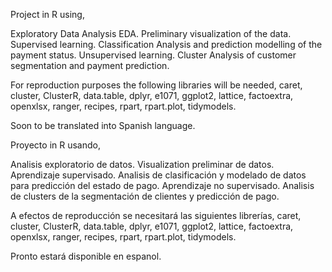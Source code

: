 Project in R using,

Exploratory Data Analysis EDA.
Preliminary visualization of the data.
Supervised learning.
Classification Analysis and prediction modelling of the payment status.
Unsupervised learning.
Cluster Analysis of customer segmentation and payment prediction.

For reproduction purposes the following libraries will be needed, caret, cluster, ClusterR, data.table, dplyr, e1071, ggplot2, lattice, factoextra, openxlsx, ranger, recipes, rpart, rpart.plot, tidymodels.

Soon to be translated into Spanish language.

Proyecto in R usando,

Analisis exploratorio de datos.
Visualization preliminar de datos.
Aprendizaje supervisado.
Analisis de clasificación y modelado de datos para predicción del estado de pago.
Aprendizaje no supervisado.
Analisis de clusters de la segmentación de clientes y predicción de pago.

A efectos de reproducción se necesitará las siguientes librerías, caret, cluster, ClusterR, data.table, dplyr, e1071, ggplot2, lattice, factoextra, openxlsx, ranger, recipes, rpart, rpart.plot, tidymodels.

Pronto estará disponible en espanol.
